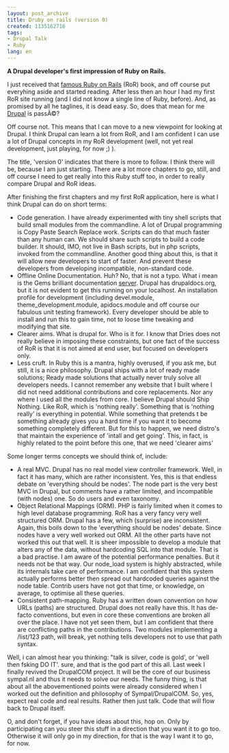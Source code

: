 ```yaml
---
layout: post_archive
title: Druby on rails (version 0)
created: 1135162716
tags:
- Drupal Talk
- Ruby
lang: en
---
```

<strong>A Drupal developer's first impression of Ruby on Rails.</strong>

I just received that <a href="http://www.pragmaticprogrammer.com/titles/rails/index.html">famous Ruby on Rails</a> (RoR) book, and off course put everyhing aside and started reading. After less then an hour I had my first RoR site running (and I did not know a single line of Ruby, before). And, as promised by all he taglines, it is dead easy. So, does that  mean for me <a href="http://drupal.org">Drupal</a> is passÃ©? 

Off course not. This means that I can move to a new viewpoint for looking at Drupal. I think Drupal can learn a lot from RoR, and I am confident I can use a lot of Drupal concepts in my RoR development (well, not yet real development, just playing, for now ;) ).

The title, 'version 0' indicates that there is more to follow. I think there will be, because I am just starting. There are a lot more chapters to go, still, and off course I need to get really into this Ruby stuff too, in order to really compare Drupal and RoR ideas. 

After finishing the first chapters and my first RoR application, here is what I think Drupal can do on short terms:
<ul>
<li>Code generation. I have already experimented with tiny shell scripts that build small modules from the commandline. A lot of Drupal programming is Copy Paste Search Replace work. Scripts can do that much faster than any human can. We should share such scripts to build a code builder. It should, IMO, not live in Bash scripts, but in php scripts, invoked from the commandline.
Another good thing about this, is that it will allow new developers to start of faster. And prevent these developers from developing incompatible, non-standard code.</li>
<li>Offline Online Documentation. Huh? No, that is not a typo. What i mean is the Gems brilliant documentation <a href="http://localhost:8808">server</a>. Drupal has drupaldocs.org, but it is not evident to get this running on your localhost. An installation profile for development (including devel.module, theme_development.module, apidocs.module and off course our fabulous unit testing framework). Every developer should be able to install and run this to gain time, not to loose time tweaking and modifying that site.</li>
<li>Clearer aims. What is drupal for. Who is it for. I know that Dries does not really believe in imposing these constraints, but one fact of the success of RoR is that it is not aimed at end user, but focused on developers only.</li>
<li>Less cruft. In Ruby this is a mantra, highly overused, if you ask me, but still, it is a nice philosophy. Drupal ships with a lot of ready made solutions; Ready made solutions that actually never truly solve all developers needs. I cannot remember any website that I built where I did not need additional contributions and core replacements. Nor any where I used all the modules from core. I believe Drupal should Ship Nothing. Like RoR, which is 'nothing really'. Something that is 'nothing really' is everything in potential. While something that pretends t be something already gives you a hard time if you want it to become something completely different. But for this to happen, we need distro's that maintain the experience of 'intall and get going'. This, in fact, is highly related to the point before this one, that we need 'clearer aims'</li>
</ul>

Some longer terms concepts we should think of, include:
<ul>
<li>A real MVC. Drupal has no real model view controller framework. Well, in fact it has many, which are rather inconsistent. Yes, this is that endless debate on 'everything should be nodes'. The node part is the very best MVC in Drupal, but comments have a rather limited, and incompatible (with nodes) one. So do users and even taxonomy.</li>
<li>Object Relational Mappings (ORM). PHP is fairly limited when it comes to high level database programming. RoR has a very fancy very well structured ORM. Drupal has a few, which (surprise) are inconsistent. Again, this boils down to the 'everything should be nodes' debate. Since nodes have a very well worked out ORM. All the other parts have not worked this out that well. It is sheer impossible to develop a module that alters any of the data, without hardcoding SQL into that module. That is a bad practise. I am aware of the potential performance penalties. But it needs not be that way. Our node_load system is highly abstracted, while its internals take care of performance. I am confident that this system actually performs better then spread out hardcoded queries against the node table. Contrib users have not got that time, or knowledge, on average, to optimise all these queries.</li>
<li>Consistent path-mapping. Ruby has a written down convention on how URLs (paths) are structured. Drupal does not really have this. It has de-facto conventions, but even in core these conventions are broken all over the place. I have not yet seen them, but I am confident that there are conflicting paths in the contributions. Two modules implementing a /list/123 path, will break, yet nothing tells developers not to use that path syntax.</li>
</ul>

Well, i can almost hear you thinking: "talk is silver, code is gold', or 'well then fsking DO IT'. sure, and that is the god part of this all. 
Last week I finally revived the DrupalCOM project. It will be the core of our business sympal.nl and thus it needs to solve our needs. The funny thing, is that about all the abovementioned points were already considered when I worked out the definition and philosophy of Sympal/DrupalCOM.
So, yes, expect real code and real results. Rather then just talk. Code that will flow back to Drupal itself.

O, and don't forget, if you have ideas about this, hop on. Only by participating can you steer this stuff in a direction that you want it to go too. Otherwise it will only go in my direction, for that is the way I want it to go, for now. 
